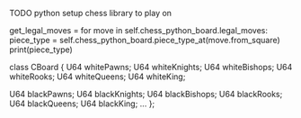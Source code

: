 

TODO
python
setup chess library to play on

get_legal_moves =   for move in self.chess_python_board.legal_moves:
            piece_type = self.chess_python_board.piece_type_at(move.from_square)
            print(piece_type)

class CBoard
{
   U64 whitePawns;
   U64 whiteKnights;
   U64 whiteBishops;
   U64 whiteRooks;
   U64 whiteQueens;
   U64 whiteKing;

   U64 blackPawns;
   U64 blackKnights;
   U64 blackBishops;
   U64 blackRooks;
   U64 blackQueens;
   U64 blackKing;
   ...
};